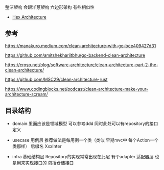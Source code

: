 
整洁架构 会跟洋葱架构 六边形架构 有些相似性

- [Hex Architecture]()


## 参考
https://manakuro.medium.com/clean-architecture-with-go-bce409427d31

https://github.com/amitshekhariitbhu/go-backend-clean-architecture

https://crosp.net/blog/software-architecture/clean-architecture-part-2-the-clean-architecture/

https://github.com/MSC29/clean-architecture-rust

https://www.codingblocks.net/podcast/clean-architecture-make-your-architecture-scream/

## 目录结构

- domain 里面应该是领域模型   可以参考ddd   同时此处可以有repository的接口定义

- usecase 用例层 推荐做法是每用例一个类（类似 早期mvc中 每个Action一个类那样）
后缀名 XxxInter

- infra 基础结构层 Repository的实现常常出现在此层
  有个adapter 适配器层 也是用来实现接口的 包括仓储接口